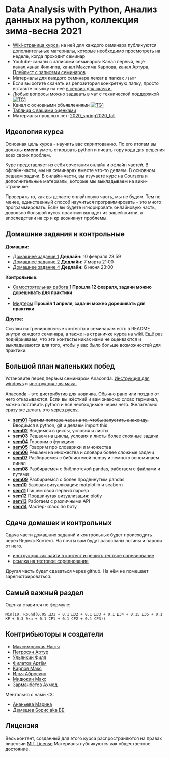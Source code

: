 # Data Analysis with Python, Анализ данных на python, коллекция зима-весна 2021

- [Wiki-страница курса,](http://wiki.cs.hse.ru/Анализ_данных_на_python,_фэн,_2020_spring) на ней для каждого семинара публикуются дополнительные материалы, которые необходимо просмотреть на неделе, когда проходит семинар
-  Youtube-каналы с записями семинаров: Канал первый, ещё канал,[канал Филиппа](https://www.youtube.com/playlist?list=PLNKXA-74YGLiKIKNwgjHtcyutqLdJheF7), [канал Максима Карпова](https://www.youtube.com/playlist?list=PLkBdGfNz-0qNBxbaFDiEbH2GAjgt3I5wr), [канал Артура](https://www.youtube.com/playlist?list=PLDa1nku7NnMmyzOZqAFHhzL2Klo-Bg42C), [Плейлист с записями семинаров](https://youtube.com/playlist?list=PLEwK9wdS5g0oTmYPUuhrFnp7FbrN5Lp20)
- Материалы для каждого семинара лежат в папках `/sem*`
- Если вы хотите скачать из репозитория конкретную папку, просто вставьте ссылку на неё [в сервис для скачки.](https://minhaskamal.github.io/DownGit/#/home)
- Любые вопросы можно задавать в чат с технической поддержкой [![TG1](https://img.shields.io/badge/Telegram-chat-blue)](https://t.me/dap_2021_spring)
- Канал с основными объявлениями [![TG1](https://img.shields.io/badge/Telegram-chat-blue)](https://t.me/joinchat/TzqFUCBXnQ4kB4YS)
- [Таблица с вашими оценками](https://docs.google.com/spreadsheets/d/1EnnWqEnSaPU4lXSSR7B4Ku_oTjXTKvNifytbC_OsRho)
- Материалы прошлых лет: [2020_spring](https://github.com/hse-econ-data-science/eds_spring_2020)[2020_fall](https://github.com/hse-econ-data-science/dap_2020_fall)



## Идеология курса

Основная цель курса - научить вас скриптованию. По его итогам вы должны __смело__ уметь открывать python и писать гору кода для решения всех своих проблем.

Курс представляет из себя сочетания онлайн и офлайн частей. В офлайн-части, мы на семинарах вместе что-то делаем. В основном решаем задачи. В онлайн-части, вы изучаете курс на Coursera и дополнительные материалы, которые мы выкладываем на вики-страничке.

Проверять то, как вы делаете онлайновую часть, мы не будем. Тем не менее, единственный способ научиться программировать - это много программировать. Если вы будете игнорировать онлайновую часть, довольно большой кусок практики выпадет из вашей жизни, а впоследствии на ср и кр возникнут проблемы.   


## Домашние задания и контрольные

__Домашки:__

- [Домашнее задание 1](https://official.contest.yandex.ru/contest/24478/enter/)  __Дедлайн:__ 10 февраля 23:59
- [Домашнее задание 2](https://official.contest.yandex.ru/contest/24479/enter/)  __Дедлайн:__  7 марта 21:00 
- [Домашнее задание 4](https://docs.google.com/document/d/148NnfNagW8pTlxi2nU5DVtQS3YoMmDbLN1HYdCVDo6c/edit?usp=sharing) __Дедлайн:__  6 июня 23:00

__Контрольные:__

- [Самостоятельная работа 1](https://official.contest.yandex.ru/contest/24888/enter/) __Прошла 12 февраля, задачи можно дорешивать для практики__
- 
- [Мидтёрм](https://official.contest.yandex.ru/contest/26447/enter/) __Прошёл 1 апреля, задачи можно дорешивать для практики__

__Другое:__

Ссылки на тренировочные контесты к семинарам есть в README внутри каждого семинара, а также на страничке курса на wiki. Ещё раз подчёркиваем, что эти контесты никак нами не оценваются и выкладываются для того, чтобы у вас было больше возможностей для практики. 

## Большой план маленьких побед

Установите перед первым семинаром Anaconda. [Инструкция для windows](https://github.com/hse-econ-data-science/dap_2020_fall/blob/master/utils/install_conda_windows.pdf) и [инструкция для мака.](https://github.com/hse-econ-data-science/dap_2020_fall/blob/master/utils/install_conda_mac.pdf)

Anaconda - это дистрибутив для новичка. Обычно рано или поздно от него отказываются. Если вы жёсткий и вам знакомо слово терминал, можно поставить python и всё необходимое через него. Желательно сразу же делать это [через pyenv.](https://github.com/pyenv/pyenv)


- [__sem01__](./sem01_intro) ~~Тратим полтора часа на то, чтобы запустить анаконду.~~ Вводимся в python, git и делаем import this
- [__sem02__](./sem02_forif) Вводимся в циклы, условия и листы
- [__sem03__](./sem03_functions) Решаем на циклы, условия и листы более сложные задачи
- [__sem04__](./sem04_forif) Говорим о функциях
- [__sem05__](./sem05_dict) Говорим про словарики и множества
- [__sem06__](./sem06_dict) Решаем на множества и словари более сложные задачи
- [__sem07__](./sem07_numpy) Разбираемся с библиотекой numpy и немного вспоминаем линал
- [__sem08__](./sem08_pandas) Разбираемся с библиотекой pandas, работаем с файлами и путями
- [__sem09__](./sem09_pandas) Разбираемся с более продвинутым pandas
- [__sem10__](./sem10_visual) Базовая визуализация: matplotlib и seaborn
- [__sem11__](./sem11_visual) Пишем свой первый парсер
- [__sem12__](./sem12_parsers) Продвинутая визуализация: plotly
- [__sem13__](./sem13_api)  Работаем с различными API
- [__sem14__](./sem14_bot) Мастер-класс по боту


## Сдача домашек и контрольных

Сдача части домашних заданий и контрольных будет происходить через  Яндекс.Контест. На почты вам будут разосланы логины и пароли от него.

  - [инструкция как зайти в контест и решить тествое соревнование](https://github.com/hse-econ-data-science/dap_2020_fall/blob/master/utils/eds_test_contest.pdf)
  - [ссылка на тестовое соревнование](https://official.contest.yandex.ru/contest/17883/enter)

Другая часть будет сдаваться через github. На нём не помешает зарегистрироваться.


## Самый важный раздел

Оценка ставится по формуле:

```
Min(10, Round(0.05 ДЗ1 + 0.1 ДЗ2 + 0.1 ДЗ3 + 0.1 ДЗ4 + 0.15 ДЗ5 + 0.1 КР + 0.3 Экз + 0.1 СР1 + 0.1 СР2 + 0.1 СР3))

```

## Контрибьюторы и создатели

* [Максимовская Настя](https://github.com/AnastasiyaMax)
* [Петросян Артур](https://github.com/pet67)
* [Ульянкин Филя](https://github.com/FUlyankin)
* [Филатов Артём](https://github.com/FilatovArtm)
* [Карпов Макс](https://github.com/karpovmax)
* [Илья Аброскин](https://github.com/ilyaaaaaaaa)
* [Мидюкин Макс](https://github.com/MidiukinM)
* [Зарманбетов Ахмед](https://github.com/ahmedushka7)

Ментально с нами <3:

* [Ананьева Марина](https://github.com/anamarina)
* [Демешев Борис aka ББ](https://github.com/bdemeshev)


## Лицензия

Весь контент, созданный для этого курса распространяются на правах лицензии [MIT License](https://github.com/hse-econ-data-science/dap_2020_fall/blob/master/LICENSE) Материалы публикуются как общественное достояние.
